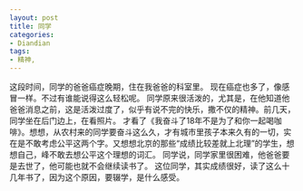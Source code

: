 ```yaml
---
layout: post
title: 同学
categories:
- Diandian
tags:
- 精神, 
---
```

这段时间，同学的爸爸癌症晚期，住在我爸爸的科室里。 现在癌症也多了，像感冒一样。不过有谁能说得这么轻松呢。 同学原来很活泼的，尤其是，在他知道他爸爸消息之前，这是活泼过度了，似乎有说不完的快乐，撒不仅的精神。前几天，同学坐在后门边上，在看照片。 才看了《我奋斗了18年不是为了和你一起喝咖啡》。想想，从农村来的同学要奋斗这么久，才有城市里孩子本来久有的一切，实在是不敢考虑公平这两个字。又想想北京的那些“成绩比较差就上北理”的学生，想想自己，峰不敢去想公平这个理想的词汇。 同学说，同学家里很困难，他爸爸要是去世了，他可能也就不会继续读书了。 这位同学，其实成绩很好，读了这么十几年书了，因为这个原因，要辍学，是什么感受。
